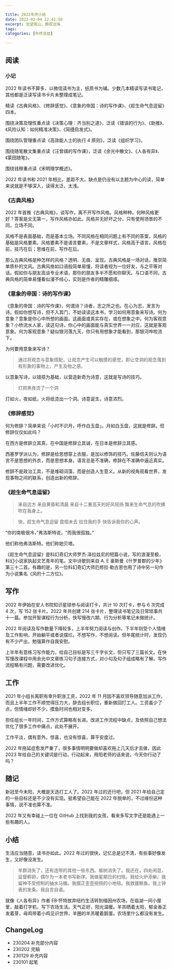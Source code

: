 ```yaml
---

title: 2022年终小结
date: 2023-02-04 22:41:58
excerpt: 坐望南山，静观沧海
tags: 
categories: [年终总结]

---
```


## 阅读

### 小记

2022 年读书不算多，以微信读书为主，纸质书为辅。少数几本精读写读书笔记，其他都是泛读写读书卡片未整理成笔记。

精读《古典风格》、《修辞感觉》、《意象的帝国：诗的写作课》、《趁生命气息逗留》四本。

围绕决策及理性重点读《决策心理：齐当别之道》，泛读《错误的行为》、《助推》、《风险认知：如何精准决策》、《简捷启发式》。

围绕团队管理重点读《高效能人士的执行 4 原则》，泛读《组织学习》。

围绕随笔散文集重点读《汪曾祺的写作课》，泛读《余光中散文》、《人各有异》、《蒙田随笔》。

围绕钱穆重点读《宋明理学概述》。

2022 年读书和 2021 年相比，差距不大。缺点是仍没有以主题为中心的读，简单来说就是不够深入，读得太泛、太浅。

### 《古典风格》

2022 年首推《古典风格》，谈写作，离不开写作风格。风格种种，何种风格更好？答案是文无第一，写作风格亦如此。风格并无好坏之分，只有使用场景的不同，立场不同。

风格不是表面基础，而是基本立场。不同风格在相同问题上有不同的答案，风格的基础是风格要素。风格要素不是语言要素，不是文章样式，风格高于语言。风格在前，技巧在后；思维在前，写作在后。

那么古典风格是种怎样的风格？透明、无痕、呈现。古典风格是一场对话，推崇简单质朴的文风。古典风格如口语般简单易懂，将读者视为一位好友，与之平等对话。假如你与朋友高谈专业术语，那你的朋友多半不愿和你聊天。与口语不同，古典风格的简单易懂看似漫不经心，实则是作者的精雕细琢。

### 《意象的帝国：诗的写作课》

《意象的帝国：诗的写作课》，何谓诗？诗者，志之所之也。在心为志，发言为诗。假如你想写诗，但不入其门，不妨读读这本书，学习如何用意象来写诗。何为意象？意象是你心中所想的画面。这画面或真实存在，或在想象之中。何为客观意象？小桥流水人家，读这句诗，你心中的画面能与真实世界一一对应，这就是客观意象。何为客观意象？疑似银河落九天，你只有用想象才能看到，那银河哗啦流下。

为何要用意象来写诗？

> 通过将观念与意象搭配，让观念产生可以触摸的感觉，即让空洞的观念落到有形象的事物上，产生及物之感。

以意象写诗，以错搭为基础，以营造新奇为诗意，这就是写诗的技巧。

> 灯把黑夜烫了一个洞

灯如火，夜如纸，火将纸烫出一个洞。诗意诞生，诗意浓烈。

### 《修辞感觉》

何为修辞？简单来说「小时不识月，呼作白玉盘」。月如白玉盘，这就是修辞。但修辞仅仅如此吗？

在西方是修辞立其真，在中国是修辞立其诚，在日本是修辞立其感。

西塞罗学派认为，修辞是给思想穿上衣服，是加以修饰的技巧。佐藤信夫则认为语言不是思想的外衣，而是思想本身。语言总是不准确，修辞在不准确中逼近真实。

修辞不是政治工具，不是堆砌词藻，而是创造人生意义。从新的视角观看世界，发现事物之间的联系，创造出新的修辞。

### 《趁生命气息逗留》

> 来自远方
> 来自黄昏和清晨
> 来自十二重高天的好风轻扬
> 飘来生命气息的吹拂
> 吹在我身上。

> 快，趁生命气息逗留
> 盘桓未去
> 拉住我的手
> 快告诉我你的心声。

“你的南极很冷，”弗洛斯特说，“而我很孤独。”

他们称他弗洛斯特。他们称她贝塔。

《趁生命气息逗留》是科幻奇幻大师罗杰·泽拉兹尼的短篇小说，写的浪漫至极，科幻小说家执起文艺青年的笔。文中诗歌则来自 A. E 豪斯曼《什罗普郡的少年》第三十二首。有趣的是，另一位科幻奇幻大师厄修拉·勒古恩也用了诗中另一句作为小说集名《风的十二方位》。

## 写作

2022 年伊始在安人书院知识星球参与阅读打卡，共计 10 次打卡，参与 6 次完成 4 次，写 152 张卡片。2022 年共创建 214 张卡片，整理读书笔记及日常琐事共十一篇。参加开智课程行为分析、快写慢改六期、行为分析等笔记未做统计。

2022 年阅读及写作数量下降较多，上半年努力阅读与创作。下半年则受个人情绪及工作影响，开始躺平或者说摆烂。不想写作，不想阅读。但年尾统计时，发现仍有不少产出，勉强算作自我安慰。

上半年有意练习写作能力，给自己目标是写三千字长文，但只写了三篇长文。在快写慢改课程中用余光中文章练习句子连接方式，对小句及句子组成略有了解。写作流程略有问题，需要改进优化。

## 工作

2021 年小组长离职有幸升职涨工资，2022 年 11 月因不喜欢领导随意加派工作，而且上半年工作不顺觉得压力大，辞去组长职位，重新做回打工人。工资虽少了点，但情绪却好不少，摸鱼时间也相对变多。

担任组长一年时间，工作方式算略有长进。改进工作流程中缺点，及依照自己想法优化了很多工作中痛点，此处不展开。

工作平淡，偶有意外。惊喜，也没有惊喜，算平安度过。

2022 年拖延症愈发严重了，很多事情明明要做却喜欢拖上几天后才去做，因此 2023 年给自己的关键词是行动，行动起来，用阳老师的话来说，今天你行动了吗？

## 随记

新冠至今未阳，大概是天选打工人了。2022 年过的还行吧，但 2021 年给自己定的一些目标还是不少没有实现。挺希望自己能在 2022 年脱单的，不过缘份这种事情，说不准也算不准。

2022 年又有幸碰上一位在 GitHub 上找到我的女孩，看来多写文字还是能遇上一些有趣的人。

## 小结

生活应当随意，读书亦如此。2022 年过的很快，记忆总是记不清，有些事好像发生，又好像没发生。

> 羊群消失了，还有连带的其他一些东西。榆树消失了。我还在，四处闲逛，监督孵卵，偶尔为一本老书写新序。我做星期日的扫除。我给火炉添柴。我留神不受控制的抽水马桶。我摆正歪歪扭扭的小地毯。我救援鲸鱼。我上钟表的发条。我自言自语。

就像《人各有异》作者 EB·怀特放弃纽约生活转到缅因州农场，在临湖一间小屋里，敲着打字机，写下农场生活。天气正好，阳光温暖。羊羔晒着太阳，郁金香正发着芽，母鸡带着小鸡见识世界，羊圈的羊羔暖着鹅蛋。农场里什么都没有发生。

## ChangeLog

- 230204 补充部分内容
- 230202 完稿
- 230129 补充内容
- 230101 起笔
